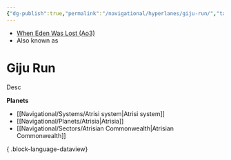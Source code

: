 ```yaml
---
{"dg-publish":true,"permalink":"/navigational/hyperlanes/giju-run/","tags":["map","hyperlane","unfinished"],"noteIcon":"saber1"}
---
```


- [When Eden Was Lost (Ao3)](https://archiveofourown.org/works/19334440/chapters/45992584)
- Also known as 
# Giju Run
Desc

**Planets**
- [[Navigational/Systems/Atrisi system\|Atrisi system]]
- [[Navigational/Planets/Atrisia\|Atrisia]]
- [[Navigational/Sectors/Atrisian Commonwealth\|Atrisian Commonwealth]]

{ .block-language-dataview}
